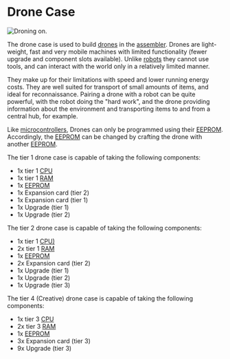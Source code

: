 # Drone Case

![Droning on.](oredict:oc:droneCase1)

The drone case is used to build [drones](drone.md) in the [assembler](../block/assembler.md). Drones are light-weight, fast and very mobile machines with limited functionality (fewer upgrade and component slots available). Unlike [robots](../block/robot.md) they cannot use tools, and can interact with the world only in a relatively limited manner.

They make up for their limitations with speed and lower running energy costs. They are well suited for transport of small amounts of items, and ideal for reconnaissance. Pairing a drone with a robot can be quite powerful, with the robot doing the "hard work", and the drone providing information about the environment and transporting items to and from a central hub, for example.

Like [microcontrollers](../block/microcontroller.md), Drones can only be programmed using their [EEPROM](eeprom.md). Accordingly, the [EEPROM](eeprom.md) can be changed by crafting the drone with another [EEPROM](eeprom.md). 

The tier 1 drone case is capable of taking the following components:
- 1x tier 1 [CPU](cpu1.md)
- 1x tier 1 [RAM](ram1.md)
- 1x [EEPROM](eeprom.md)
- 1x Expansion card (tier 2)
- 1x Expansion card (tier 1)
- 1x Upgrade (tier 1)
- 1x Upgrade (tier 2)

The tier 2 drone case is capable of taking the following components:
- 1x tier 1 [CPU)](cpu1.md)
- 2x tier 1 [RAM](ram1.md)
- 1x [EEPROM](eeprom.md)
- 2x Expansion card (tier 2)
- 1x Upgrade (tier 1) 
- 1x Upgrade (tier 2)
- 1x Upgrade (tier 3)

The tier 4 (Creative) drone case is capable of taking the following components:
- 1x tier 3 [CPU](cpu3.md)
- 2x tier 3 [RAM](ram5.md)
- 1x [EEPROM](eeprom.md)
- 3x Expansion card (tier 3)
- 9x Upgrade (tier 3)